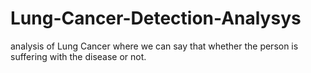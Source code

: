 # Lung-Cancer-Detection-Analysys
analysis of Lung Cancer where we can say that whether the person is suffering with the disease or not.
